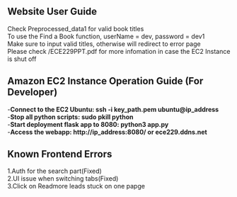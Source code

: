 ## Website User Guide
Check Preprocessed_data1 for valid book titles<br>
To use the Find a Book function, userName = dev, password = dev1<br>
Make sure to input valid titles, otherwise will redirect to error page<br>
Please check /ECE229PPT.pdf for more infomation in case the EC2 Instance is shut off<br>

## Amazon EC2 Instance Operation Guide (For Developer)
-**Connect to the EC2 Ubuntu: ssh -i key_path.pem ubuntu@ip_address** <br>
-**Stop all python scripts: sudo pkill python** <br>
-**Start deployment flask app to 8080: python3 app.py** <br>
-**Access the webapp: http://ip_address:8080/ or ece229.ddns.net**

## Known Frontend Errors
1.Auth for the search part(Fixed)<br>
2.UI issue when switching tabs(Fixed)<br>
3.Click on Readmore leads stuck on one papge<br>


